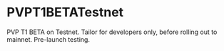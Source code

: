 # PVPT1BETATestnet
PVP T1 BETA on Testnet. Tailor for developers only, before rolling out to mainnet. Pre-launch testing.
